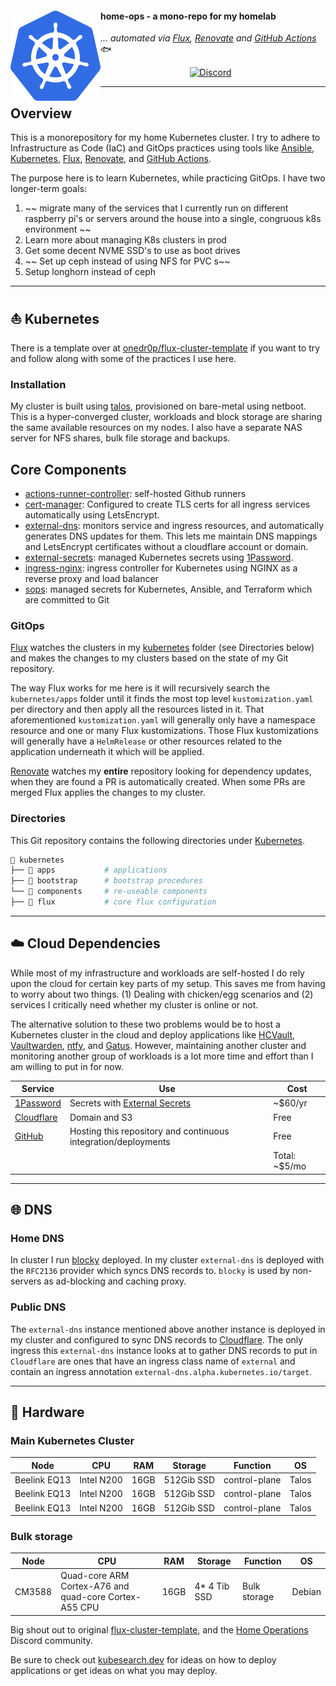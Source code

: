 <div>
<img src="https://github.com/kubernetes/kubernetes/raw/master/logo/logo.svg" align="left" width="144px" height="144px"/>

#### home-ops - a mono-repo for my homelab

_... automated via [Flux](https://fluxcd.io), [Renovate](https://github.com/renovatebot/renovate) and [GitHub Actions](https://github.com/features/actions)_ 🐟
</div>

<div align="center">

[![Discord](https://img.shields.io/discord/673534664354430999?style=for-the-badge&label&logo=discord&logoColor=white&color=blue)](https://discord.gg/home-operations)&nbsp;&nbsp;

</div>

---

## Overview

This is a monorepository for my home Kubernetes cluster.
I try to adhere to Infrastructure as Code (IaC) and GitOps practices using tools like [Ansible](https://www.ansible.com/),  [Kubernetes](https://kubernetes.io/), [Flux](https://github.com/fluxcd/flux2), [Renovate](https://github.com/renovatebot/renovate), and [GitHub Actions](https://github.com/features/actions).

The purpose here is to learn Kubernetes, while practicing GitOps. I have two longer-term goals:

1. ~~ migrate many of the services that I currently run on different raspberry pi's or servers around the house into a single, congruous k8s environment ~~
2. Learn more about managing K8s clusters in prod
3. Get some decent NVME SSD's to use as boot drives
4. ~~ Set up ceph instead of using NFS for PVC s~~
5. Setup longhorn instead of ceph

---

## ⛵ Kubernetes

There is a template over at [onedr0p/flux-cluster-template](https://github.com/onedr0p/flux-cluster-template) if you want to try and follow along with some of the practices I use here.

### Installation

My cluster is built using [talos](https://talos.dev/), provisioned on bare-metal using netboot. This is a hyper-converged cluster, workloads and block storage are sharing the same available resources on my nodes. I also have a separate NAS server for NFS shares, bulk file storage and backups.

## Core Components

- [actions-runner-controller](https://github.com/actions/actions-runner-controller): self-hosted Github runners
- [cert-manager](https://cert-manager.io/docs/): Configured to create TLS certs for all ingress services automatically using LetsEncrypt.
- [external-dns](https://github.com/kubernetes-sigs/external-dns): monitors service and ingress resources, and automatically generates DNS updates for them. This lets me maintain DNS mappings and LetsEncrypt certificates without a cloudflare account or domain.
- [external-secrets](https://github.com/external-secrets/external-secrets/): managed Kubernetes secrets using [1Password](https://1password.com/).
- [ingress-nginx](https://github.com/kubernetes/ingress-nginx/): ingress controller for Kubernetes using NGINX as a reverse proxy and load balancer
- [sops](https://toolkit.fluxcd.io/guides/mozilla-sops/): managed secrets for Kubernetes, Ansible, and Terraform which are committed to Git

### GitOps

[Flux](https://github.com/fluxcd/flux2) watches the clusters in my [kubernetes](./kubernetes/) folder (see Directories below) and makes the changes to my clusters based on the state of my Git repository.

The way Flux works for me here is it will recursively search the `kubernetes/apps` folder until it finds the most top level `kustomization.yaml` per directory and then apply all the resources listed in it. That aforementioned `kustomization.yaml` will generally only have a namespace resource and one or many Flux kustomizations. Those Flux kustomizations will generally have a `HelmRelease` or other resources related to the application underneath it which will be applied.

[Renovate](https://github.com/renovatebot/renovate) watches my **entire** repository looking for dependency updates, when they are found a PR is automatically created. When some PRs are merged Flux applies the changes to my cluster.

### Directories

This Git repository contains the following directories under [Kubernetes](./kubernetes/).

```sh
📁 kubernetes
├── 📁 apps           # applications
├── 📁 bootstrap      # bootstrap procedures
└── 📁 components     # re-useable components
├── 📁 flux           # core flux configuration
```

---

## ☁️ Cloud Dependencies

While most of my infrastructure and workloads are self-hosted I do rely upon the cloud for certain key parts of my setup. This saves me from having to worry about two things. (1) Dealing with chicken/egg scenarios and (2) services I critically need whether my cluster is online or not.

The alternative solution to these two problems would be to host a Kubernetes cluster in the cloud and deploy applications like [HCVault](https://www.vaultproject.io/), [Vaultwarden](https://github.com/dani-garcia/vaultwarden), [ntfy](https://ntfy.sh/), and [Gatus](https://gatus.io/). However, maintaining another cluster and monitoring another group of workloads is a lot more time and effort than I am willing to put in for now.

| Service                                         | Use                                                               | Cost           |
|-------------------------------------------------|-------------------------------------------------------------------|----------------|
| [1Password](https://1password.com/)             | Secrets with [External Secrets](https://external-secrets.io/)     | ~$60/yr        |
| [Cloudflare](https://www.cloudflare.com/)       | Domain and S3                                                     | Free           |
| [GitHub](https://github.com/)                   | Hosting this repository and continuous integration/deployments    | Free           |
|                                                 |                                                                   | Total: ~$5/mo  |

---

## 🌐 DNS

### Home DNS

In cluster I run [blocky](https://github.com/0xERR0R/blocky) deployed. In my cluster `external-dns` is deployed with the `RFC2136` provider which syncs DNS records to. `blocky` is used by non-servers as ad-blocking and caching proxy.

### Public DNS

The `external-dns` instance mentioned above another instance is deployed in my cluster and configured to sync DNS records to [Cloudflare](https://www.cloudflare.com/). The only ingress this `external-dns` instance looks at to gather DNS records to put in `Cloudflare` are ones that have an ingress class name of `external` and contain an ingress annotation `external-dns.alpha.kubernetes.io/target`.

---

## 🔧 Hardware

### Main Kubernetes Cluster

| Node                | CPU               |  RAM | Storage    | Function             | OS         |
|---------------------|-------------------|------|------------|----------------------|------------|
| Beelink EQ13 | Intel N200   | 16GB | 512Gib SSD  | control-plane        | Talos |
| Beelink EQ13 | Intel N200   | 16GB | 512Gib SSD  | control-plane        | Talos |
| Beelink EQ13 | Intel N200   | 16GB | 512Gib SSD  | control-plane        | Talos |

### Bulk storage

| Node                | CPU               |  RAM | Storage    | Function             | OS         |
|---------------------|-------------------|------|------------|----------------------|------------|
| CM3588 | Quad-core ARM Cortex-A76 and quad-core Cortex-A55 CPU    | 16GB | 4* 4 Tib SSD  | Bulk storage        | Debian |

Big shout out to original [flux-cluster-template](https://github.com/onedr0p/flux-cluster-template), and the [Home Operations](https://discord.gg/home-operations) Discord community.

Be sure to check out [kubesearch.dev](https://kubesearch.dev/) for ideas on how to deploy applications or get ideas on what you may deploy.
